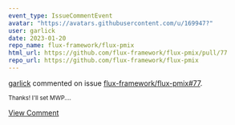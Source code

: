 ```yaml
---
event_type: IssueCommentEvent
avatar: "https://avatars.githubusercontent.com/u/169947?"
user: garlick
date: 2023-01-20
repo_name: flux-framework/flux-pmix
html_url: https://github.com/flux-framework/flux-pmix/pull/77
repo_url: https://github.com/flux-framework/flux-pmix
---
```


<a href='https://github.com/garlick' target='_blank'>garlick</a> commented on issue <a href='https://github.com/flux-framework/flux-pmix/pull/77' target='_blank'>flux-framework/flux-pmix#77</a>.

<small>Thanks!  I'll set MWP....</small>

<a href='https://github.com/flux-framework/flux-pmix/pull/77' target='_blank'>View Comment</a>